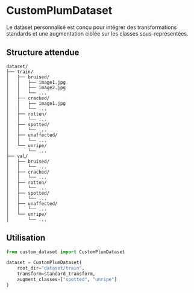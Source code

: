 # CustomPlumDataset

Le dataset personnalisé est conçu pour intégrer des transformations standards et une augmentation ciblée sur les classes sous-représentées.

## Structure attendue
```
dataset/
├── train/
│   ├── bruised/
│   │   ├── image1.jpg
│   │   ├── image2.jpg
│   │   └── ...
│   ├── cracked/
│   │   ├── image1.jpg
│   │   └── ...
│   ├── rotten/
│   │   └── ...
│   ├── spotted/
│   │   └── ...
│   ├── unaffected/
│   │   └── ...
│   └── unripe/
│       └── ...
├── val/
│   ├── bruised/
│   │   └── ...
│   ├── cracked/
│   │   └── ...
│   ├── rotten/
│   │   └── ...
│   ├── spotted/
│   │   └── ...
│   ├── unaffected/
│   │   └── ...
│   └── unripe/
│       └── ...
```

## Utilisation

```python
from custom_dataset import CustomPlumDataset

dataset = CustomPlumDataset(
    root_dir="dataset/train",
    transform=standard_transform,
    augment_classes=["spotted", "unripe"]
)
